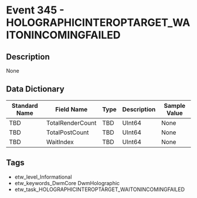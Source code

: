 # Event 345 - HOLOGRAPHICINTEROPTARGET_WAITONINCOMINGFAILED

## Description
None

## Data Dictionary
|Standard Name|Field Name|Type|Description|Sample Value|
|---|---|---|---|---|
|TBD|TotalRenderCount|TBD|UInt64|None|None|
|TBD|TotalPostCount|TBD|UInt64|None|None|
|TBD|WaitIndex|TBD|UInt64|None|None|

## Tags
* etw_level_Informational
* etw_keywords_DwmCore DwmHolographic
* etw_task_HOLOGRAPHICINTEROPTARGET_WAITONINCOMINGFAILED